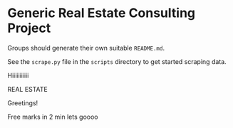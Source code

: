 # Generic Real Estate Consulting Project
Groups should generate their own suitable `README.md`.

See the `scrape.py` file in the `scripts` directory to get started scraping data. 

Hiiiiiiiiiii

REAL ESTATE

Greetings!

Free marks in 2 min lets goooo
